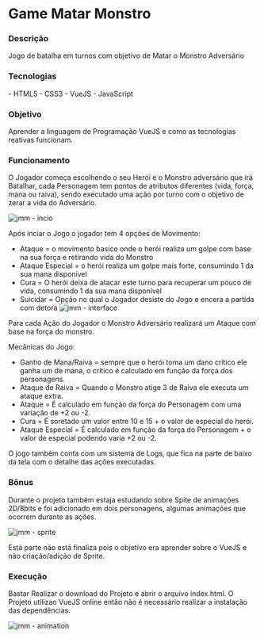 # Game Matar Monstro

<h3>Descrição</h3>
Jogo de batalha em turnos com objetivo de Matar o Monstro Adversário

<h3>Tecnologias</h3>
- HTML5
- CSS3
- VueJS
- JavaScript

<h3>Objetivo</h3>
Aprender a linguagem de Programação VueJS e como as tecnologias reativas funcionam.

<h3>Funcionamento</h3>
O Jogador começa escolhendo o seu Herói e o Monstro adversário que irá Batalhar, cada Personagem tem pontos de atributos diferentes (vida, força, mana ou raiva), sendo executado uma ação por turno com o objetivo de zerar a vida do Adversário.

![jmm - incio](https://user-images.githubusercontent.com/22065816/109401543-24ee8500-792e-11eb-8265-f457b0c3a728.png)

Após inciar o Jogo o jogador tem 4 opções de Movimento:
- Ataque = o movimento basico onde o herói realiza um golpe com base na sua força e retirando vida do Monstro
- Ataque Especial = o herói realiza um golpe mais forte, consumindo 1 da sua mana disponível
- Cura = O herói deixa de atacar este turno para recuperar um pouco de vida, consumindo 1 da sua mana disponível
- Suicidar = Opção no qual o Jogador desiste do Jogo e encera a partida com detora
![jmm - interface](https://user-images.githubusercontent.com/22065816/109401498-e8228e00-792d-11eb-8a35-4e29ef8c875e.png)

Para cada Ação do Jogador o Monstro Adversário realizará um Ataque com base na força do monstro.

Mecânicas do Jogo:
- Ganho de Mana/Raiva = sempre que o herói toma um dano crítico ele ganha um de mana, o crítico é calculado em função da força dos personagens.
- Ataque de Raiva = Quando o Monstro atige 3 de Raiva ele executa um ataque extra.
- Ataque = É calculado em função da força do Personagem com uma variação de +2 ou -2.
- Cura = É soretado um valor entre 10 e 15 + o valor de especial do herói.
- Ataque Especial = É calculado em função da força do Personagem + o valor de especial podendo varia +2 ou -2.

O jogo também conta com um sistema de Logs, que fica na parte de baixo da tela com o detalhe das ações executadas.

<h3>Bônus</h3>
Durante o projeto também estaja estudando sobre Spite de animações 2D/8bits e foi adicionado em dois personagens, algumas animações que ocorrem durante as ações.

![jmm - sprite](https://user-images.githubusercontent.com/22065816/109401515-fec8e500-792d-11eb-8ac0-1ef16184229a.PNG)

Está parte não está finaliza pois o objetivo era aprender sobre o VueJS e não criação/adição de Sprite.

<h3>Execução</h3>
Bastar Realizar o download do Projeto e abrir o arquivo index.html.
O Projeto utilizao VueJS online entâo não é necessário realizar a instalação das dependências.

![jmm - animation](https://user-images.githubusercontent.com/22065816/109401548-2a4bcf80-792e-11eb-8f37-f6f1a31b94e7.png)
